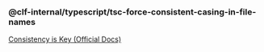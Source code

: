 ### @clf-internal/typescript/tsc-force-consistent-casing-in-file-names

[Consistency is Key (Official Docs)](https://www.typescriptlang.org/tsconfig#forceConsistentCasingInFileNames)
